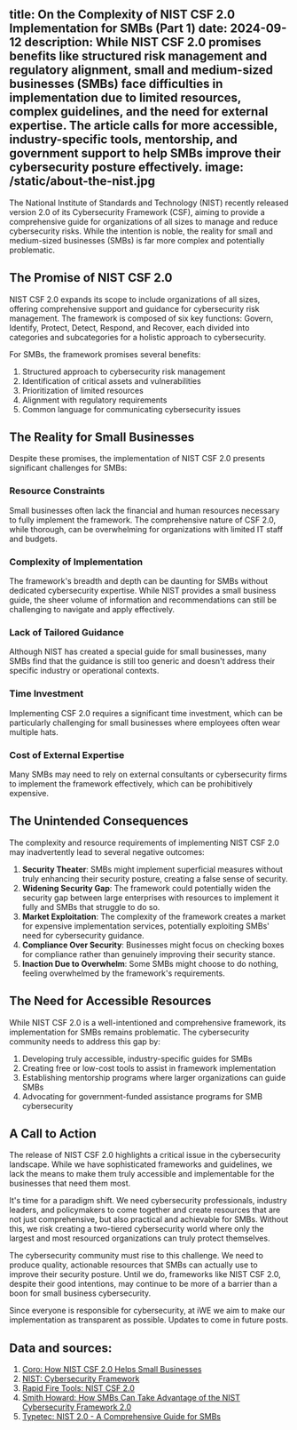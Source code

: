 title: On the Complexity of NIST CSF 2.0 Implementation for SMBs (Part 1)
date: 2024-09-12
description: While NIST CSF 2.0 promises benefits like structured risk management and regulatory alignment, small and medium-sized businesses (SMBs) face difficulties in implementation due to limited resources, complex guidelines, and the need for external expertise. The article calls for more accessible, industry-specific tools, mentorship, and government support to help SMBs improve their cybersecurity posture effectively.
image: /static/about-the-nist.jpg
---

The National Institute of Standards and Technology (NIST) recently released version 2.0 of its Cybersecurity Framework (CSF), aiming to provide a comprehensive guide for organizations of all sizes to manage and reduce cybersecurity risks. While the intention is noble, the reality for small and medium-sized businesses (SMBs) is far more complex and potentially problematic.

## The Promise of NIST CSF 2.0

NIST CSF 2.0 expands its scope to include organizations of all sizes, offering comprehensive support and guidance for cybersecurity risk management. The framework is composed of six key functions: Govern, Identify, Protect, Detect, Respond, and Recover, each divided into categories and subcategories for a holistic approach to cybersecurity.

For SMBs, the framework promises several benefits:

1. Structured approach to cybersecurity risk management
2. Identification of critical assets and vulnerabilities
3. Prioritization of limited resources
4. Alignment with regulatory requirements
5. Common language for communicating cybersecurity issues

## The Reality for Small Businesses

Despite these promises, the implementation of NIST CSF 2.0 presents significant challenges for SMBs:

### Resource Constraints

Small businesses often lack the financial and human resources necessary to fully implement the framework. The comprehensive nature of CSF 2.0, while thorough, can be overwhelming for organizations with limited IT staff and budgets.

### Complexity of Implementation

The framework's breadth and depth can be daunting for SMBs without dedicated cybersecurity expertise. While NIST provides a small business guide, the sheer volume of information and recommendations can still be challenging to navigate and apply effectively.

### Lack of Tailored Guidance

Although NIST has created a special guide for small businesses, many SMBs find that the guidance is still too generic and doesn't address their specific industry or operational contexts.

### Time Investment

Implementing CSF 2.0 requires a significant time investment, which can be particularly challenging for small businesses where employees often wear multiple hats.

### Cost of External Expertise

Many SMBs may need to rely on external consultants or cybersecurity firms to implement the framework effectively, which can be prohibitively expensive.

## The Unintended Consequences

The complexity and resource requirements of implementing NIST CSF 2.0 may inadvertently lead to several negative outcomes:

1. **Security Theater**: SMBs might implement superficial measures without truly enhancing their security posture, creating a false sense of security.
2. **Widening Security Gap**: The framework could potentially widen the security gap between large enterprises with resources to implement it fully and SMBs that struggle to do so.
3. **Market Exploitation**: The complexity of the framework creates a market for expensive implementation services, potentially exploiting SMBs' need for cybersecurity guidance.
4. **Compliance Over Security**: Businesses might focus on checking boxes for compliance rather than genuinely improving their security stance.
5. **Inaction Due to Overwhelm**: Some SMBs might choose to do nothing, feeling overwhelmed by the framework's requirements.

## The Need for Accessible Resources

While NIST CSF 2.0 is a well-intentioned and comprehensive framework, its implementation for SMBs remains problematic. The cybersecurity community needs to address this gap by:

1. Developing truly accessible, industry-specific guides for SMBs
2. Creating free or low-cost tools to assist in framework implementation
3. Establishing mentorship programs where larger organizations can guide SMBs
4. Advocating for government-funded assistance programs for SMB cybersecurity

## A Call to Action

The release of NIST CSF 2.0 highlights a critical issue in the cybersecurity landscape. While we have sophisticated frameworks and guidelines, we lack the means to make them truly accessible and implementable for the businesses that need them most.

It's time for a paradigm shift. We need cybersecurity professionals, industry leaders, and policymakers to come together and create resources that are not just comprehensive, but also practical and achievable for SMBs. Without this, we risk creating a two-tiered cybersecurity world where only the largest and most resourced organizations can truly protect themselves.

The cybersecurity community must rise to this challenge. We need to produce quality, actionable resources that SMBs can actually use to improve their security posture. Until we do, frameworks like NIST CSF 2.0, despite their good intentions, may continue to be more of a barrier than a boon for small business cybersecurity.

Since everyone is responsible for cybersecurity, at iWE we aim to make our implementation as transparent as possible. Updates to come in future posts.

## Data and sources:

1. [Coro: How NIST CSF 2.0 Helps Small Businesses](https://www.coro.net/blog/how-nist-csf-2-0-helps-small-businesses)
2. [NIST: Cybersecurity Framework](https://www.nist.gov/cyberframework)
3. [Rapid Fire Tools: NIST CSF 2.0](https://www.rapidfiretools.com/blog/nist-csf-2-0/)
4. [Smith Howard: How SMBs Can Take Advantage of the NIST Cybersecurity Framework 2.0](https://www.smith-howard.com/how-smbs-can-take-advantage-of-the-nist-cybersecurity-framework-2-0/)
5. [Typetec: NIST 2.0 - A Comprehensive Guide for SMBs](https://www.typetec.ie/post/nist-2-0-a-comprehensive-guide-for-smbs)